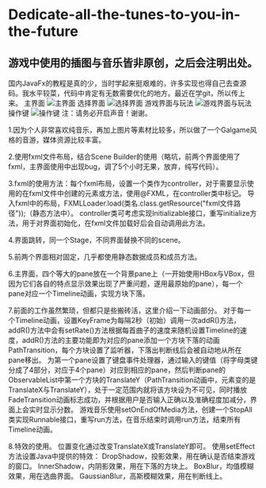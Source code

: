 # Dedicate-all-the-tunes-to-you-in-the-future
游戏中使用的插图与音乐皆非原创，之后会注明出处。
--------------------------------------------------------------------------------------------------------------------------------

国内JavaFx的教程是真的少，当时学起来挺艰难的，许多实现也得自己去查源码。我水平较菜，代码中肯定有无数需要优化的地方。最近在学git，所以传上来。
主界面
![主界面](https://github.com/JifeiTune/Dedicate-all-the-tunes-to-you-in-the-future/blob/master/Illustration/title.png)
选择界面
![选择界面](https://github.com/JifeiTune/Dedicate-all-the-tunes-to-you-in-the-future/blob/master/Illustration/select.png)
游戏界面与玩法
![游戏界面与玩法](https://github.com/JifeiTune/Dedicate-all-the-tunes-to-you-in-the-future/blob/master/Illustration/play.png)
操作键
![操作键](https://github.com/JifeiTune/Dedicate-all-the-tunes-to-you-in-the-future/blob/master/Illustration/key.jpg)
注：请务必开启声音！谢谢。

1.因为个人非常喜欢纯音乐，再加上图片等素材比较多，所以做了一个Galgame风格的音游，媒体资源比较丰富。

2.使用fxml文件布局，结合Scene Builder的使用（略坑，前两个界面使用了fxml，主界面使用中出现bug，调了5个小时无果，放弃，纯写代码）。

3.fxml的使用方法：每个fxml布局，设置一个类作为controller，对于需要显示使用的在fxml文件中创建的元素或方法，使用@FXML，在controller类中标记。
  导入fxml中的布局，FXMLLoader.load(类名.class.getResource("fxml文件路径"));（静态方法中）。  controller类可考虑实现Initializable接口，重写initialize方法，用于对界面初始化，在fxml文件加载好后会自动调用此方法。

4.界面跳转，同一个Stage，不同界面替换不同的scene。

5.前两个界面相对固定，几乎都使用静态数据成员和成员方法。

6.主界面，四个等大的pane放在一个背景pane上（一开始使用HBox与VBox，但因为它们各自的特点显示效果出现了严重问题，遂用最原始的pane），每一个pane对应一个Timeline动画，实现方块下落。

7.前面的工作虽然繁琐，但都只是些搬砖活，这里介绍一下动画部分。
  对于每一个Timeline动画，设置KeyFrame为每隔2秒（初始）调用一次addR()方法，addR()方法中会有setRate()方法根据每首曲子的速度来随机设置Timeline的速度，addR()方法的主要功能即为对应的pane添加一个方块下落的动画PathTransition，每个方块设置了监听器，下落出判断线后会被自动地从所在pane移出。
  为第一个pane设置了键盘事件处理器，通过输入的键值（将字母类键分成了4部分，对应于4个pane）对应到相应的pane，然后判断pane的ObservableList中第一个方块的TranslateY（PathTransition动画中，元素变的是TranslateX与TranslateY），处于一定范围内就将该方块设为不可见，同时播放FadeTransition动画标志成功，并根据用户是否输入正确以及准确程度加减分，界面上会实时显示分数。
  游戏音乐使用setOnEndOfMedia方法，创建一个StopAll类实现Runnable接口，重写run方法，在音乐结束时调用run方法，结束所有Timeline动画。

8.特效的使用。
  位置变化通过改变TranslateX或TranslateY即可。
  使用setEffect方法设置Java中提供的特效：
  DropShadow，投影效果，用在确认是否结束游戏的窗口。
  InnerShadow，内阴影效果，用在下落的方块上。
  BoxBlur，均值模糊效果，用在选曲界面。
  GaussianBlur，高斯模糊效果，用在判断线上。
  



















